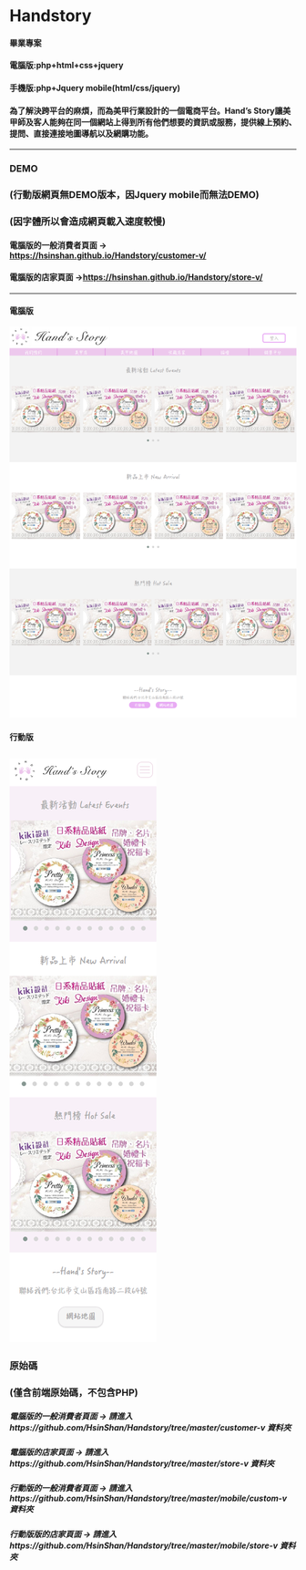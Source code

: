 # Handstory
#### 畢業專案
#### 電腦版:php+html+css+jquery
#### 手機版:php+Jquery mobile(html/css/jquery)
#### 為了解決跨平台的麻煩，而為美甲行業設計的一個電商平台。Hand’s Story讓美甲師及客人能夠在同一個網站上得到所有他們想要的資訊或服務，提供線上預約、提問、直接連接地圖導航以及網購功能。
----------------------------------------------------------------------------------------------------------------------------------------

### DEMO
### (行動版網頁無DEMO版本，因Jquery mobile而無法DEMO)
### (因字體所以會造成網頁載入速度較慢)
#### 電腦版的一般消費者頁面 → https://hsinshan.github.io/Handstory/customer-v/
#### 電腦版的店家頁面 →https://hsinshan.github.io/Handstory/store-v/

---------------------------------------------------------------------------------------------------------------------------------------
#### 電腦版
![image](https://github.com/HsinShan/Handstory/blob/master/Handstory-c.png)
#### 行動版
![image](https://github.com/HsinShan/Handstory/blob/master/Handstory-m.png)
----------------------------------------------------------------------------------------------------------------------------------------

### 原始碼
### (僅含前端原始碼，不包含PHP)
##### 電腦版的一般消費者頁面 → 請進入https://github.com/HsinShan/Handstory/tree/master/customer-v 資料夾
##### 電腦版的店家頁面 → 請進入https://github.com/HsinShan/Handstory/tree/master/store-v 資料夾
##### 行動版的一般消費者頁面 → 請進入https://github.com/HsinShan/Handstory/tree/master/mobile/custom-v 資料夾
##### 行動版版的店家頁面 → 請進入https://github.com/HsinShan/Handstory/tree/master/mobile/store-v 資料夾


